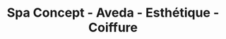 ---
title: "Spa Concept - Aveda - Esthétique - Coiffure"
url: /sainte-anne-de-bellevue/spa-concept-aveda-esthetique-coiffure/
shop: beauty
---